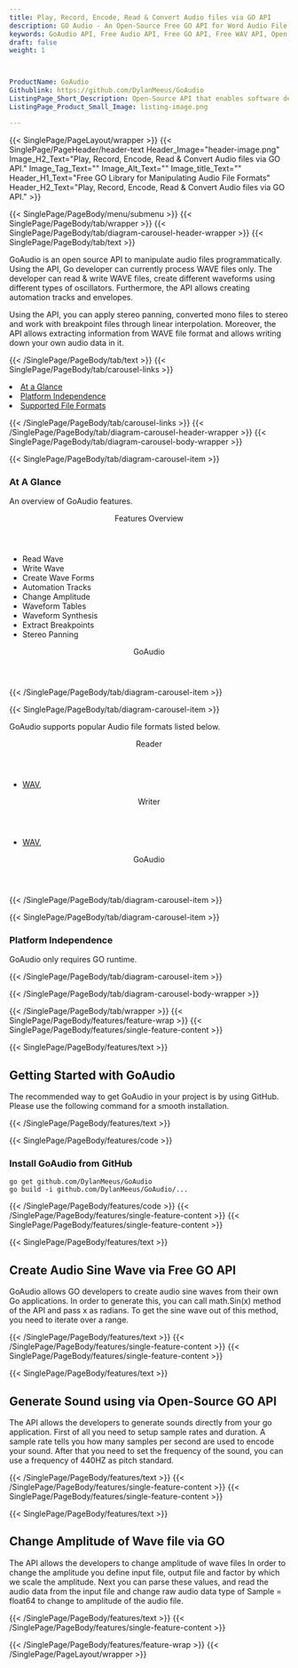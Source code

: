 ```yaml
---
title: Play, Record, Encode, Read & Convert Audio files via GO API
description: GO Audio - An Open-Source Free GO API for Word Audio File Format. Play, Record, Encode, Read & Convert Audio files via GO API
keywords: GoAudio API, Free Audio API, Free GO API, Free WAV API, Open Source WAV API, Free WAV GO, Random Audio API, Free Audio Processing, Audio Processing API, Open Source Audio processing, Convert Wav Free, GO Audio APIs, GO Wav API, Read Wave, Write Wave, Create Wave Forms, Automation Tracks, Change Amplitude, Waveform Tables, Waveform Synthesis, Extract Breakpoints, Stereo Panning, Open Source GO Libraries.
draft: false
weight: 1



ProductName: GoAudio
Githublink: https://github.com/DylanMeeus/GoAudio
ListingPage_Short_Description: Open-Source API that enables software developers to process WAV Files via Go Library.
ListingPage_Product_Small_Image: listing-image.png 

---
```


{{< SinglePage/PageLayout/wrapper >}}
{{< SinglePage/PageHeader/header-text
Header_Image="header-image.png"
Image_H2_Text="Play, Record, Encode, Read & Convert Audio files via GO API."
Image_Tag_Text=""
Image_Alt_Text=""
Image_title_Text=""
Header_H1_Text="Free GO Library for Manipulating Audio File Formats"
Header_H2_Text="Play, Record, Encode, Read & Convert Audio files via GO API." >}}

{{< SinglePage/PageBody/menu/submenu >}}
{{< SinglePage/PageBody/tab/wrapper >}}
{{< SinglePage/PageBody/tab/diagram-carousel-header-wrapper >}}
{{< SinglePage/PageBody/tab/text >}}



<p>GoAudio is an open source API to manipulate audio files programmatically. Using the API, Go developer can currently process WAVE files only. The developer can read & write WAVE files, create different waveforms using different types of oscillators. Furthermore, the API allows creating automation tracks and envelopes.</p>
<p>Using the API, you can apply stereo panning, converted mono files to stereo and work with breakpoint files through linear interpolation. Moreover, the API allows extracting information from WAVE file format and allows writing down your own audio data in it.</p>

{{< /SinglePage/PageBody/tab/text >}}
{{< SinglePage/PageBody/tab/carousel-links >}}

<li data-target="#diagramcarousel" data-slide-to="0"><a href="#">At a Glance</a></li>
<li data-target="#diagramcarousel" data-slide-to="2"><a href="#">Platform Independence</a></li>
<li data-target="#diagramcarousel" data-slide-to="1"><a class="activetab" href="#">Supported File Formats</a></li>


{{< /SinglePage/PageBody/tab/carousel-links >}}
{{< /SinglePage/PageBody/tab/diagram-carousel-header-wrapper >}}
{{< SinglePage/PageBody/tab/diagram-carousel-body-wrapper >}}

{{< SinglePage/PageBody/tab/diagram-carousel-item >}}
<h3>At A Glance</h3>
<p>An overview of GoAudio features.</p>
<div class="diagram1 d1-poi">
<div class="d1-row">
<div class="d1-col d1-left"><header>Features Overview</header>
<ul>
<li>Read Wave</li>
<li>Write Wave</li>
<li>Create Wave Forms</li>
<li>Automation Tracks</li>
<li>Change Amplitude</li>
<li>Waveform Tables</li>
<li>Waveform Synthesis</li>
<li>Extract Breakpoints</li>
<li>Stereo Panning</li>
</ul>
</div>
<!--/left-->
<div class="d1-col d1-right"> </div>
</div>
<div class="d1-logo" style="border: none;"><header>GoAudio</header><footer><small></small></footer></div>
<!--/logo--></div>
<!--/diagram1-->
{{< /SinglePage/PageBody/tab/diagram-carousel-item >}}

{{< SinglePage/PageBody/tab/diagram-carousel-item >}}
<p>GoAudio supports popular Audio file formats listed below.</p>
<div class="diagram1 d2 d1-poi">
<div class="d1-row">
<div class="d1-col d1-left"><header><i class="fa fa-arrows-v"> </i> Reader</header>
<ul>
<li> <a href="https://docs.fileformat.com/audio/wav/">WAV</a>, </li>
</ul>
</div>
<!--/left-->
<div class="d1-col d1-right"><header><i class="fa fa-long-arrow-down"> </i> Writer</header>
<ul>
<li> <a href="https://docs.fileformat.com/audio/wav/">WAV</a>, </li>
</ul>
</div>
<!--/right--></div>
<!--/row-->
<div class="d1-logo" style="border: none;"><header>GoAudio</header><footer><small></small></footer></div>
<!--/logo--></div>
<!--/diagram2-->
{{< /SinglePage/PageBody/tab/diagram-carousel-item >}}

{{< SinglePage/PageBody/tab/diagram-carousel-item >}}
<h3>Platform Independence</h3>
<p>GoAudio only requires GO runtime.</p>
{{< /SinglePage/PageBody/tab/diagram-carousel-item >}}

{{< /SinglePage/PageBody/tab/diagram-carousel-body-wrapper >}}

{{< /SinglePage/PageBody/tab/wrapper >}}
{{< SinglePage/PageBody/features/feature-wrap >}}
{{< SinglePage/PageBody/features/single-feature-content >}}

{{< SinglePage/PageBody/features/text >}}
<h2 class="h2title">Getting Started with GoAudio</h2>
<p>The recommended way to get GoAudio in your project is by using GitHub. Please use the following command for a smooth installation.</p>
{{< /SinglePage/PageBody/features/text >}}

{{< SinglePage/PageBody/features/code >}}
<h3>Install GoAudio from GitHub</h3>
<pre><code class="html">go get github.com/DylanMeeus/GoAudio
go build -i github.com/DylanMeeus/GoAudio/...</code></pre>


{{< /SinglePage/PageBody/features/code >}}
{{< /SinglePage/PageBody/features/single-feature-content >}}
{{< SinglePage/PageBody/features/single-feature-content >}}

{{< SinglePage/PageBody/features/text >}}
<h2 class="h2title">Create Audio Sine Wave via Free GO API</h2>
<p>GoAudio allows GO developers to create audio sine waves from their own Go applications. In order to generate this, you can call math.Sin(x) method of the API and pass x as radians. To get the sine wave out of this method, you need to iterate over a range.</p>

{{< /SinglePage/PageBody/features/text >}}
{{< /SinglePage/PageBody/features/single-feature-content >}}
{{< SinglePage/PageBody/features/single-feature-content >}}

{{< SinglePage/PageBody/features/text >}}
<h2 class="h2title">Generate Sound using via Open-Source GO API</h2>
<p>The API allows the developers to generate sounds directly from your go application. First of all you need to setup sample rates and duration. A sample rate tells you how many samples per second are used to encode your sound. After that you need to set the frequency of the sound, you can use a frequency of 440HZ as pitch standard.</p>

{{< /SinglePage/PageBody/features/text >}}
{{< /SinglePage/PageBody/features/single-feature-content >}}
{{< SinglePage/PageBody/features/single-feature-content >}}

{{< SinglePage/PageBody/features/text >}}
<h2 class="h2title">Change Amplitude of Wave file via GO</h2>
<p>The API allows the developers to change amplitude of wave files In order to change the amplitude you define input file, output file and factor by which we scale the amplitude. Next you can parse these values, and read the audio data from the input file and change raw audio data type of Sample = float64 to change to amplitude of the audio file.</p>

{{< /SinglePage/PageBody/features/text >}}
{{< /SinglePage/PageBody/features/single-feature-content >}}

{{< /SinglePage/PageBody/features/feature-wrap >}}
{{< /SinglePage/PageLayout/wrapper >}}